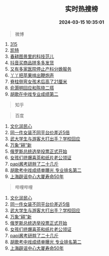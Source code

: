 <div align="center"><h2>实时热搜榜</h2><h4>2024-03-15 10:35:01</h4></div>

> 微博  

1. [315](https://s.weibo.com/weibo?q=315&t=31&band_rank=1&Refer=top)<br />
2. [凯特](https://s.weibo.com/weibo?q=%E5%87%AF%E7%89%B9&t=31&band_rank=2&Refer=top)<br />
3. [春耕图景里的科技范儿](https://s.weibo.com/weibo?q=%23%E6%98%A5%E8%80%95%E5%9B%BE%E6%99%AF%E9%87%8C%E7%9A%84%E7%A7%91%E6%8A%80%E8%8C%83%E5%84%BF%23&t=31&band_rank=3&Refer=top)<br />
4. [抖音买商品拼多多发货](https://s.weibo.com/weibo?q=%23%E6%8A%96%E9%9F%B3%E4%B9%B0%E5%95%86%E5%93%81%E6%8B%BC%E5%A4%9A%E5%A4%9A%E5%8F%91%E8%B4%A7%23&t=31&band_rank=4&Refer=top)<br />
5. [又有多家医院停止产科分娩服务](https://s.weibo.com/weibo?q=%23%E5%8F%88%E6%9C%89%E5%A4%9A%E5%AE%B6%E5%8C%BB%E9%99%A2%E5%81%9C%E6%AD%A2%E4%BA%A7%E7%A7%91%E5%88%86%E5%A8%A9%E6%9C%8D%E5%8A%A1%23&t=31&band_rank=5&Refer=top)<br />
6. [丫丫把苹果啃出鞭炮声](https://s.weibo.com/weibo?q=%23%E4%B8%AB%E4%B8%AB%E6%8A%8A%E8%8B%B9%E6%9E%9C%E5%95%83%E5%87%BA%E9%9E%AD%E7%82%AE%E5%A3%B0%23&t=31&band_rank=6&Refer=top)<br />
7. [脊柱侧弯女孩术后高了21厘米](https://s.weibo.com/weibo?q=%23%E8%84%8A%E6%9F%B1%E4%BE%A7%E5%BC%AF%E5%A5%B3%E5%AD%A9%E6%9C%AF%E5%90%8E%E9%AB%98%E4%BA%8621%E5%8E%98%E7%B1%B3%23&t=31&band_rank=7&Refer=top)<br />
8. [俞灏明回应和陈晓二搭](https://s.weibo.com/weibo?q=%E4%BF%9E%E7%81%8F%E6%98%8E%E5%9B%9E%E5%BA%94%E5%92%8C%E9%99%88%E6%99%93%E4%BA%8C%E6%90%AD&t=31&band_rank=8&Refer=top)<br />
9. [胡歌在中戏专业成绩第二](https://s.weibo.com/weibo?q=%23%E8%83%A1%E6%AD%8C%E5%9C%A8%E4%B8%AD%E6%88%8F%E4%B8%93%E4%B8%9A%E6%88%90%E7%BB%A9%E7%AC%AC%E4%BA%8C%23&t=31&band_rank=9&Refer=top)<br />

> 知乎  


> 百度  

1. [文化润民心](https://www.baidu.com/s?wd=%E6%96%87%E5%8C%96%E6%B6%A6%E6%B0%91%E5%BF%83&sa=fyb_news&rsv_dl=fyb_news)<br />
2. [同一件女装不同平台价差近5倍](https://www.baidu.com/s?wd=%E5%90%8C%E4%B8%80%E4%BB%B6%E5%A5%B3%E8%A3%85%E4%B8%8D%E5%90%8C%E5%B9%B3%E5%8F%B0%E4%BB%B7%E5%B7%AE%E8%BF%915%E5%80%8D&sa=fyb_news&rsv_dl=fyb_news)<br />
3. [武大学生与游客大打出手？学校回应](https://www.baidu.com/s?wd=%E6%AD%A6%E5%A4%A7%E5%AD%A6%E7%94%9F%E4%B8%8E%E6%B8%B8%E5%AE%A2%E5%A4%A7%E6%89%93%E5%87%BA%E6%89%8B%EF%BC%9F%E5%AD%A6%E6%A0%A1%E5%9B%9E%E5%BA%94&sa=fyb_news&rsv_dl=fyb_news)<br />
4. [万象“耕”新](https://www.baidu.com/s?wd=%E4%B8%87%E8%B1%A1%E2%80%9C%E8%80%95%E2%80%9D%E6%96%B0&sa=fyb_news&rsv_dl=fyb_news)<br />
5. [俄罗斯总统选举投票正式开始](https://www.baidu.com/s?wd=%E4%BF%84%E7%BD%97%E6%96%AF%E6%80%BB%E7%BB%9F%E9%80%89%E4%B8%BE%E6%8A%95%E7%A5%A8%E6%AD%A3%E5%BC%8F%E5%BC%80%E5%A7%8B&sa=fyb_news&rsv_dl=fyb_news)<br />
6. [女孩们挤爆喜茶和纸片老公领证](https://www.baidu.com/s?wd=%E5%A5%B3%E5%AD%A9%E4%BB%AC%E6%8C%A4%E7%88%86%E5%96%9C%E8%8C%B6%E5%92%8C%E7%BA%B8%E7%89%87%E8%80%81%E5%85%AC%E9%A2%86%E8%AF%81&sa=fyb_news&rsv_dl=fyb_news)<br />
7. [papi酱考研胖了二十几斤](https://www.baidu.com/s?wd=papi%E9%85%B1%E8%80%83%E7%A0%94%E8%83%96%E4%BA%86%E4%BA%8C%E5%8D%81%E5%87%A0%E6%96%A4&sa=fyb_news&rsv_dl=fyb_news)<br />
8. [胡歌考中戏成绩单曝光 专业排名第二](https://www.baidu.com/s?wd=%E8%83%A1%E6%AD%8C%E8%80%83%E4%B8%AD%E6%88%8F%E6%88%90%E7%BB%A9%E5%8D%95%E6%9B%9D%E5%85%89+%E4%B8%93%E4%B8%9A%E6%8E%92%E5%90%8D%E7%AC%AC%E4%BA%8C&sa=fyb_news&rsv_dl=fyb_news)<br />
9. [上海辟谣中心大厦寿命50年](https://www.baidu.com/s?wd=%E4%B8%8A%E6%B5%B7%E8%BE%9F%E8%B0%A3%E4%B8%AD%E5%BF%83%E5%A4%A7%E5%8E%A6%E5%AF%BF%E5%91%BD50%E5%B9%B4&sa=fyb_news&rsv_dl=fyb_news)<br />

> 哔哩哔哩  

1. [文化润民心](https://www.baidu.com/s?wd=%E6%96%87%E5%8C%96%E6%B6%A6%E6%B0%91%E5%BF%83&sa=fyb_news&rsv_dl=fyb_news)<br />
2. [同一件女装不同平台价差近5倍](https://www.baidu.com/s?wd=%E5%90%8C%E4%B8%80%E4%BB%B6%E5%A5%B3%E8%A3%85%E4%B8%8D%E5%90%8C%E5%B9%B3%E5%8F%B0%E4%BB%B7%E5%B7%AE%E8%BF%915%E5%80%8D&sa=fyb_news&rsv_dl=fyb_news)<br />
3. [武大学生与游客大打出手？学校回应](https://www.baidu.com/s?wd=%E6%AD%A6%E5%A4%A7%E5%AD%A6%E7%94%9F%E4%B8%8E%E6%B8%B8%E5%AE%A2%E5%A4%A7%E6%89%93%E5%87%BA%E6%89%8B%EF%BC%9F%E5%AD%A6%E6%A0%A1%E5%9B%9E%E5%BA%94&sa=fyb_news&rsv_dl=fyb_news)<br />
4. [万象“耕”新](https://www.baidu.com/s?wd=%E4%B8%87%E8%B1%A1%E2%80%9C%E8%80%95%E2%80%9D%E6%96%B0&sa=fyb_news&rsv_dl=fyb_news)<br />
5. [俄罗斯总统选举投票正式开始](https://www.baidu.com/s?wd=%E4%BF%84%E7%BD%97%E6%96%AF%E6%80%BB%E7%BB%9F%E9%80%89%E4%B8%BE%E6%8A%95%E7%A5%A8%E6%AD%A3%E5%BC%8F%E5%BC%80%E5%A7%8B&sa=fyb_news&rsv_dl=fyb_news)<br />
6. [女孩们挤爆喜茶和纸片老公领证](https://www.baidu.com/s?wd=%E5%A5%B3%E5%AD%A9%E4%BB%AC%E6%8C%A4%E7%88%86%E5%96%9C%E8%8C%B6%E5%92%8C%E7%BA%B8%E7%89%87%E8%80%81%E5%85%AC%E9%A2%86%E8%AF%81&sa=fyb_news&rsv_dl=fyb_news)<br />
7. [papi酱考研胖了二十几斤](https://www.baidu.com/s?wd=papi%E9%85%B1%E8%80%83%E7%A0%94%E8%83%96%E4%BA%86%E4%BA%8C%E5%8D%81%E5%87%A0%E6%96%A4&sa=fyb_news&rsv_dl=fyb_news)<br />
8. [胡歌考中戏成绩单曝光 专业排名第二](https://www.baidu.com/s?wd=%E8%83%A1%E6%AD%8C%E8%80%83%E4%B8%AD%E6%88%8F%E6%88%90%E7%BB%A9%E5%8D%95%E6%9B%9D%E5%85%89+%E4%B8%93%E4%B8%9A%E6%8E%92%E5%90%8D%E7%AC%AC%E4%BA%8C&sa=fyb_news&rsv_dl=fyb_news)<br />
9. [上海辟谣中心大厦寿命50年](https://www.baidu.com/s?wd=%E4%B8%8A%E6%B5%B7%E8%BE%9F%E8%B0%A3%E4%B8%AD%E5%BF%83%E5%A4%A7%E5%8E%A6%E5%AF%BF%E5%91%BD50%E5%B9%B4&sa=fyb_news&rsv_dl=fyb_news)<br />
